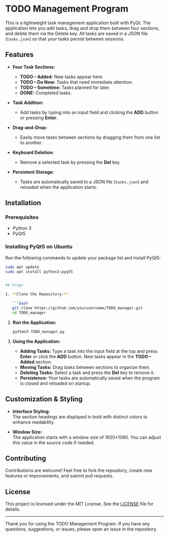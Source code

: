 # TODO Management Program

This is a lightweight task management application built with PyQt. The application lets you add tasks, drag and drop them between four sections, and delete them via the Delete key. All tasks are saved in a JSON file (`tasks.json`) so that your tasks persist between sessions.

## Features

- **Four Task Sections:**  
  - **TODO – Added:** New tasks appear here.
  - **TODO – Do Now:** Tasks that need immediate attention.
  - **TODO – Sometime:** Tasks planned for later.
  - **DONE:** Completed tasks.

- **Task Addition:**  
  - Add tasks by typing into an input field and clicking the **ADD** button or pressing **Enter**.

- **Drag-and-Drop:**  
  - Easily move tasks between sections by dragging them from one list to another.

- **Keyboard Deletion:**  
  - Remove a selected task by pressing the **Del** key.

- **Persistent Storage:**  
  - Tasks are automatically saved to a JSON file (`tasks.json`) and reloaded when the application starts.

## Installation

### Prerequisites

- Python 3
- PyQt5

### Installing PyQt5 on Ubuntu

Run the following commands to update your package list and install PyQt5:

```bash
sudo apt update
sudo apt install python3-pyqt5


## Usage

1. **Clone the Repository:**

   ```bash
   git clone https://github.com/yourusername/TODO_manager.git
   cd TODO_manager
   ```

2. **Run the Application:**

   ```bash
   python3 TODO_manager.py
   ```

3. **Using the Application:**
   - **Adding Tasks:** Type a task into the input field at the top and press **Enter** or click the **ADD** button. New tasks appear in the **TODO – Added** section.
   - **Moving Tasks:** Drag tasks between sections to organize them.
   - **Deleting Tasks:** Select a task and press the **Del** key to remove it.
   - **Persistence:** Your tasks are automatically saved when the program is closed and reloaded on startup.

## Customization & Styling

- **Interface Styling:**  
  The section headings are displayed in bold with distinct colors to enhance readability.
  
- **Window Size:**  
  The application starts with a window size of 1920×1080. You can adjust this value in the source code if needed.

## Contributing

Contributions are welcome! Feel free to fork the repository, create new features or improvements, and submit pull requests.

## License

This project is licensed under the MIT License. See the [LICENSE](LICENSE) file for details.

---

Thank you for using the TODO Management Program. If you have any questions, suggestions, or issues, please open an issue in the repository.
```
```
